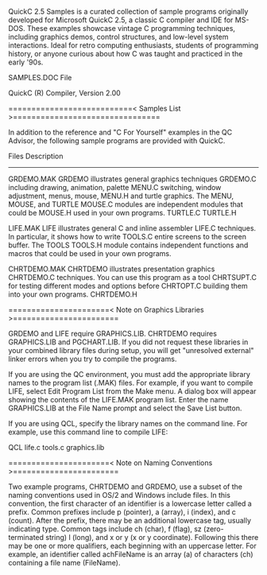 QuickC 2.5 Samples is a curated collection of sample programs originally developed for Microsoft QuickC 2.5, a classic C compiler and IDE for MS-DOS. These examples showcase vintage C programming techniques, including graphics demos, control structures, and low-level system interactions. Ideal for retro computing enthusiasts, students of programming history, or anyone curious about how C was taught and practiced in the early '90s.


SAMPLES.DOC File

QuickC (R) Compiler, Version 2.00

===========================< Samples List >================================

In addition to the reference and "C For Yourself" examples in the QC
Advisor, the following sample programs are provided with QuickC.

   Files              Description
   -----              -----------

   GRDEMO.MAK         GRDEMO illustrates general graphics techniques
   GRDEMO.C           including drawing, animation, palette
   MENU.C             switching, window adjustment, menus, mouse,
   MENU.H             and turtle graphics. The MENU, MOUSE, and TURTLE
   MOUSE.C            modules are independent modules that could be
   MOUSE.H            used in your own programs.
   TURTLE.C
   TURTLE.H

   LIFE.MAK           LIFE illustrates general C and inline assembler
   LIFE.C             techniques. In particular, it shows how to write
   TOOLS.C            entire screens to the screen buffer. The TOOLS
   TOOLS.H            module contains independent functions and
                      macros that could be used in your own programs.


   CHRTDEMO.MAK       CHRTDEMO illustrates presentation graphics
   CHRTDEMO.C         techniques. You can use this program as a tool
   CHRTSUPT.C         for testing different modes and options before
   CHRTOPT.C          building them into your own programs.
   CHRTDEMO.H

======================< Note on Graphics Libraries >=======================

GRDEMO and LIFE require GRAPHICS.LIB. CHRTDEMO requires GRAPHICS.LIB
and PGCHART.LIB. If you did not request these libraries in your
combined library files during setup, you will get "unresolved
external" linker errors when you try to compile the programs.

If you are using the QC environment, you must add the appropriate
library names to the program list (.MAK) files. For example, if you
want to compile LIFE, select Edit Program List from the Make menu. A
dialog box will appear showing the contents of the LIFE.MAK program
list. Enter the name GRAPHICS.LIB at the File Name prompt and select
the Save List button.

If you are using QCL, specify the library names on the command line.
For example, use this command line to compile LIFE:

QCL life.c tools.c graphics.lib


======================< Note on Naming Conventions >=======================

Two example programs, CHRTDEMO and GRDEMO, use a subset of the naming
conventions used in OS/2 and Windows include files. In this
convention, the first character of an identifier is a lowercase letter
called a prefix. Common prefixes include p (pointer), a (array), i
(index), and c (count). After the prefix, there may be an additional
lowercase tag, usually indicating type. Common tags include ch (char),
f (flag), sz (zero-terminated string) l (long), and x or y (x or y
coordinate). Following this there may be one or more qualifiers, each
beginning with an uppercase letter. For example, an identifier called
achFileName is an array (a) of characters (ch) containing a file name
(FileName).



